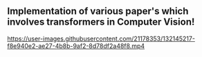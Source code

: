 ## Implementation of various paper's which involves transformers in Computer Vision!


https://user-images.githubusercontent.com/21178353/132145217-f8e940e2-ae27-4b8b-9af2-8d78df2a48f8.mp4

